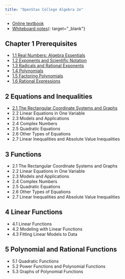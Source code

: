 ```yaml
---
title: "OpenStax College Algebra 2e"
---
```


- [Online textbook](https://openstax.org/books/college-algebra-2e/pages/1-introduction-to-prerequisites)
- [Whiteboard notes](https://1drv.ms/o/c/c4097c61e06a2b97/EpojsyS4IFdOp0qZoDZdHikBZAinLWQ3ncbWjBZVKo0vtQ?e=5egVmL){: target="_blank"}

## Chapter 1 Prerequisites

- [1.1 Real Numbers: Algebra Essentials](./1-prerequisites/1-1-real-numbers-algebra-essentials.md)
- [1.2 Exponents and Scientific Notation](./1-prerequisites/1-2-exponents-and-scientific-notation.md)
- [1.3 Radicals and Rational Exponents](./1-prerequisites/1-3-radicals-and-rational-exponents.md)
- [1.4 Polynomials](./1-prerequisites/1-4-polynomials.md)
- [1.5 Factoring Polynomials](./1-prerequisites/1-5-factoring-polynomials.md)
- [1.6 Rational Expressions](./1-prerequisites/1-6-rational-expressions.md)

## 2 Equations and Inequalities

- [2.1 The Rectangular Coordinate Systems and Graphs](./2-introduction-to-equations-and-inequalities/2-1-the-rectangular-coordinate-systems-and-graphs.md)
- 2.2 Linear Equations in One Variable
- 2.3 Models and Applications
- 2.4 Complex Numbers
- 2.5 Quadratic Equations
- 2.6 Other Types of Equations
- 2.7 Linear Inequalities and Absolute Value Inequalities

## 3 Functions

- 2.1 The Rectangular Coordinate Systems and Graphs
- 2.2 Linear Equations in One Variable
- 2.3 Models and Applications
- 2.4 Complex Numbers
- 2.5 Quadratic Equations
- 2.6 Other Types of Equations
- 2.7 Linear Inequalities and Absolute Value Inequalities

## 4 Linear Functions

- 4.1 Linear Functions
- 4.2 Modeling with Linear Functions
- 4.3 Fitting Linear Models to Data

## 5 Polynomial and Rational Functions

- 5.1 Quadratic Functions
- 5.2 Power Functions and Polynomial Functions
- 5.3 Graphs of Polynomial Functions
